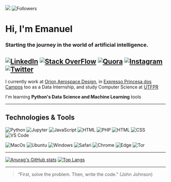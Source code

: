 ![](https://komarev.com/ghpvc/?username=almemanuel&style=social&color=000000) ![Followers](https://img.shields.io/github/followers/almemanuel?color=000000&label=Followers&logo=github&logoColor=black&style=social)
# Hi, I'm Emanuel
### Starting the journey in the world of artificial intelligence.
[![LinkedIn](https://img.shields.io/badge/LinkedIn-000000?style=flat&logo=linkedin&logoColor=white)](https://lindkedin.cm/in/almeida-emanuel) [![Stack OverFlow](https://img.shields.io/badge/OverFlow-000000?style=flat&logo=stackoverflow&logoColor=white)](https://stackoverflow.com/users/14760560/emanuel-almeida) [![Quora](https://img.shields.io/badge/Quora-000000?style=flat&logo=quora&logoColor=white)](https://pt.quora.com/profile/Emanuel-Almeida) [![Instagram](https://img.shields.io/badge/Instagram-000000?style=flat&logo=instagram&logoColor=white)](https://instagram.com/em_almeid) [![Twitter](https://img.shields.io/badge/Twitter-000000?style=flat&logo=twitter&logoColor=white)](https://twitter.com/em_almeid)
---
I currently work at [Orion Aerospace Design](https://orionaerospace.com.br), in [Expresso Princesa dos Campos](https://www.princesadoscampos.com.br/) too as a Data Internship, and study Computer Science at [UTFPR](https://utfpr.edu.br)

I'm learning **Python's Data Science and Machine Learning** tools

---
## Technologies & Tools
![Python](https://img.shields.io/badge/Python-000000?style=flat&logo=python&logoColor=white) ![Jupyter](https://img.shields.io/badge/Jupyter-000000?style=flat&logo=jupyter&logoColor=white) ![JavaScript](https://img.shields.io/badge/JavaScript-000000?style=flat&logo=javascript&logoColor=white) ![HTML](https://img.shields.io/badge/HTML-000000?style=flat&logo=html5&logoColor=white) ![PHP](https://img.shields.io/badge/PHP-000000?style=flat&logo=php&logoColor=white) ![HTML](https://img.shields.io/badge/HTML-000000?style=flat&logo=html5&logoColor=white) ![CSS](https://img.shields.io/badge/CSS-000000?style=flat&logo=css3&logoColor=white) ![VS Code](https://img.shields.io/badge/VS_Code-000000?style=flat&logo=visual%20studio%20code&logoColor=white)

![MacOs](https://img.shields.io/badge/Catalina-000000?style=flat&logo=apple&logoColor=white) ![Ubuntu](https://img.shields.io/badge/Ubuntu-000000?style=flat&logo=ubuntu&logoColor=white) ![Windows](https://img.shields.io/badge/Windows-000000?style=flat&logo=windows&logoColor=white) ![Safari](https://img.shields.io/badge/Safari-000000?style=flat&logo=safari&logoColor=white) ![Chrome](https://img.shields.io/badge/Chrome-000000?style=flat&logo=Google-chrome&logoColor=white) ![Edge](https://img.shields.io/badge/Edge-000000?style=flat&logo=Microsoft-edge&logoColor=white) ![Tor](https://img.shields.io/badge/Tor-000000?style=flat&logo=Tor-Browser&logoColor=white)

---
[![Anurag's GitHub stats](https://github-readme-stats.vercel.app/api?username=almemanuel&hide=stars&count_private=true&show_icons=true&theme=tokyonight&border_radius=4&custom_title=GitHub%20Stats&include_all_commits=true)](https://github.com/anuraghazra/github-readme-stats)
[![Top Langs](https://github-readme-stats.vercel.app/api/top-langs/?username=almemanuel&layout=compact&count_private=true&show_icons=true&theme=tokyonight&border_radius=4&include_all_commits=true&langs_count=10)](https://github.com/anuraghazra/github-readme-stats)

---
> “First, solve the problem. Then, write the code." (John Johnson)
